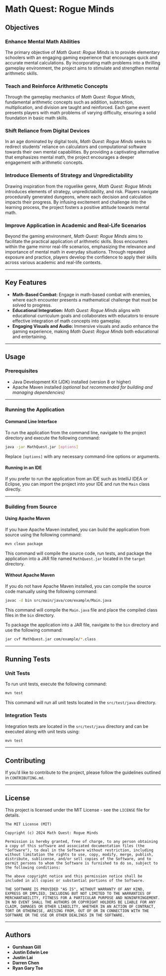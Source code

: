 # Math Quest: Rogue Minds

## Objectives

### Enhance Mental Math Abilities
The primary objective of *Math Quest: Rogue Minds* is to provide elementary schoolers with an engaging gaming experience that encourages quick and accurate mental calculations. By incorporating math problems into a thrilling gameplay environment, the project aims to stimulate and strengthen mental arithmetic skills.

### Teach and Reinforce Arithmetic Concepts
Through the gameplay mechanics of *Math Quest: Rogue Minds*, fundamental arithmetic concepts such as addition, subtraction, multiplication, and division are taught and reinforced. Each game event presents players with math problems of varying difficulty, ensuring a solid foundation in basic math skills.

### Shift Reliance from Digital Devices
In an age dominated by digital tools, *Math Quest: Rogue Minds* seeks to redirect students’ reliance on calculators and computational software towards their own mental capabilities. By providing a captivating alternative that emphasizes mental math, the project encourages a deeper engagement with arithmetic concepts.

### Introduce Elements of Strategy and Unpredictability
Drawing inspiration from the roguelike genre, *Math Quest: Rogue Minds* introduces elements of strategy, unpredictability, and risk. Players navigate procedurally generated dungeons, where each decision and calculation impacts their progress. By infusing excitement and challenge into the learning process, the project fosters a positive attitude towards mental math.

### Improve Application in Academic and Real-Life Scenarios
Beyond the gaming environment, *Math Quest: Rogue Minds* aims to facilitate the practical application of arithmetic skills. Boss encounters within the game mirror real-life scenarios, emphasizing the relevance and importance of mental math in everyday situations. Through repeated exposure and practice, players develop the confidence to apply their skills across various academic and real-life contexts.

---

## Key Features

- **Math-Based Combat:** Engage in math-based combat with enemies, where each encounter presents a mathematical challenge that must be solved to progress.
- **Educational Integration:** *Math Quest: Rogue Minds* aligns with educational curriculum goals and collaborates with educators to ensure effective integration of math concepts into gameplay.
- **Engaging Visuals and Audio:** Immersive visuals and audio enhance the gaming experience, making *Math Quest: Rogue Minds* both educational and entertaining.

---

## Usage

### Prerequisites

- Java Development Kit (JDK) installed (version 8 or higher)
- Apache Maven installed *(optional but recommended for building and managing dependencies)*

---

### Running the Application

#### Command Line Interface
To run the application from the command line, navigate to the project directory and execute the following command:

```sh
java -jar MathQuest.jar [options]
```

Replace `[options]` with any necessary command-line options or arguments.

#### Running in an IDE
If you prefer to run the application from an IDE such as IntelliJ IDEA or Eclipse, you can import the project into your IDE and run the `Main` class directly.

---

### Building from Source

#### Using Apache Maven
If you have Apache Maven installed, you can build the application from source using the following command:

```sh
mvn clean package
```

This command will compile the source code, run tests, and package the application into a JAR file named `MathQuest.jar` located in the `target` directory.

#### Without Apache Maven
If you do not have Apache Maven installed, you can compile the source code manually using the following command:

```sh
javac -d bin src/main/java/com/example/Main.java
```

This command will compile the `Main.java` file and place the compiled class files in the `bin` directory.

To package the application into a JAR file, navigate to the `bin` directory and use the following command:

```sh
jar cvf MathQuest.jar com/example/*.class
```

---

## Running Tests

### Unit Tests
To run unit tests, execute the following command:

```sh
mvn test
```

This command will run all unit tests located in the `src/test/java` directory.

### Integration Tests
Integration tests are located in the `src/test/java` directory and can be executed along with unit tests using:

```sh
mvn test
```

---

## Contributing
If you’d like to contribute to the project, please follow the guidelines outlined in `CONTRIBUTING.md`.

---

## License
This project is licensed under the MIT License - see the `LICENSE` file for details.

```
The MIT License (MIT)

Copyright (c) 2024 Math Quest: Rogue Minds

Permission is hereby granted, free of charge, to any person obtaining a copy of this software and associated documentation files (the "Software"), to deal in the Software without restriction, including without limitation the rights to use, copy, modify, merge, publish, distribute, sublicense, and/or sell copies of the Software, and to permit persons to whom the Software is furnished to do so, subject to the following conditions:

The above copyright notice and this permission notice shall be included in all copies or substantial portions of the Software.

THE SOFTWARE IS PROVIDED "AS IS", WITHOUT WARRANTY OF ANY KIND, EXPRESS OR IMPLIED, INCLUDING BUT NOT LIMITED TO THE WARRANTIES OF MERCHANTABILITY, FITNESS FOR A PARTICULAR PURPOSE AND NONINFRINGEMENT. IN NO EVENT SHALL THE AUTHORS OR COPYRIGHT HOLDERS BE LIABLE FOR ANY CLAIM, DAMAGES OR OTHER LIABILITY, WHETHER IN AN ACTION OF CONTRACT, TORT OR OTHERWISE, ARISING FROM, OUT OF OR IN CONNECTION WITH THE SOFTWARE OR THE USE OR OTHER DEALINGS IN THE SOFTWARE.
```

---

## Authors
- **Gurshaan Gill**
- **Justin Edwin Lee**
- **Justin Lai**
- **Darren Chen**
- **Ryan Gary Tse**
